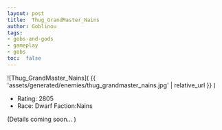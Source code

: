```yaml
---
layout: post
title:  Thug_GrandMaster_Nains
author: Goblinou
tags:
- gobs-and-gods
- gameplay
- gobs
toc:  false
---
```


![Thug_GrandMaster_Nains]( {{ 'assets/generated/enemies/thug_grandmaster_nains.jpg' | relative_url }} )
- Rating: 2805
- Race: Dwarf  Faction:Nains

(Details coming soon... )
